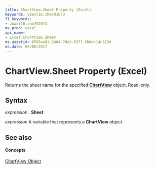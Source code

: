 ```yaml
---
title: ChartView.Sheet Property (Excel)
keywords: vbaxl10.chm781073
f1_keywords:
- vbaxl10.chm781073
ms.prod: excel
api_name:
- Excel.ChartView.Sheet
ms.assetid: 8565ae01-9464-7de3-9377-6b0ec14c323d
ms.date: 06/08/2017
---
```



# ChartView.Sheet Property (Excel)

Returns the sheet name for the specified  **[ChartView](Excel.ChartView.md)** object. Read-only.


## Syntax

 _expression_ . **Sheet**

 _expression_ A variable that represents a **ChartView** object.


## See also


#### Concepts


[ChartView Object](Excel.ChartView.md)

